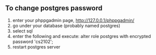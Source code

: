 To change postgres password
---------------------------
1) enter your phppgadmin page, http://127.0.0.1/phppgadmin/
2) go under your database (probably named postgres)
3) select sql
4) enter the following and execute:
alter role postgres with encrypted password 'cs2102';
5) restart postgres server